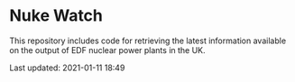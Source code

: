 # Nuke Watch

This repository includes code for retrieving the latest information available on the output of EDF nuclear power plants in the UK.

Last updated: 2021-01-11 18:49